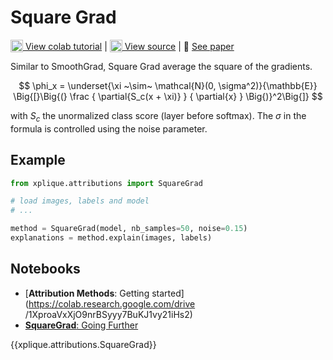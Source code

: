 # Square Grad

<sub><img src="https://upload.wikimedia.org/wikipedia/commons/d/d0/Google_Colaboratory_SVG_Logo.svg" width="20"></sub>[ View colab tutorial](https://colab.research.google.com/drive/12-tlM_TdZ12oc5lNL2S2g-hcMJV8tZUD?authuser=1) | <sub><img src="https://github.githubassets.com/images/modules/logos_page/GitHub-Mark.png" width="20"></sub>[ View source](https://github.com/deel-ai/xplique/blob/master/xplique/attributions/square_grad.py) | 📰 [ See paper](https://arxiv.org/abs/1806.10758)

Similar to SmoothGrad, Square Grad average the square of the gradients.

$$
\phi_x = \underset{\xi ~\sim~ \mathcal{N}(0, \sigma^2)}{\mathbb{E}}
            \Big{[}\Big{(}
             \frac { \partial{S_c(x + \xi)} } { \partial{x} }
             \Big{)}^2\Big{]}
$$

with $S_c$ the unormalized class score (layer before softmax). The $\sigma$ in the formula is controlled using the noise
parameter.

## Example

```python
from xplique.attributions import SquareGrad

# load images, labels and model
# ...

method = SquareGrad(model, nb_samples=50, noise=0.15)
explanations = method.explain(images, labels)
```

## Notebooks

- [**Attribution Methods**: Getting started](https://colab.research.google.com/drive
/1XproaVxXjO9nrBSyyy7BuKJ1vy21iHs2)
- [**SquareGrad**: Going Further](https://colab.research.google.com/drive/12-tlM_TdZ12oc5lNL2S2g-hcMJV8tZUD?authuser=1)

{{xplique.attributions.SquareGrad}}
